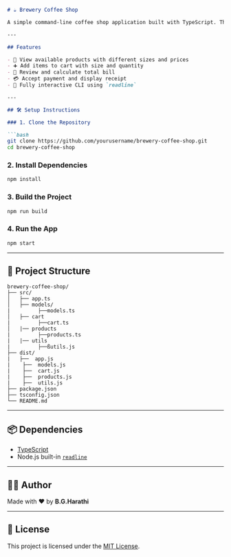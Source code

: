 ````markdown
# ☕ Brewery Coffee Shop

A simple command-line coffee shop application built with TypeScript. This app lets users view a coffee menu, select sizes, add items to a cart, and generate a final bill — all from the terminal.

---

## Features

- 🧾 View available products with different sizes and prices  
- ➕ Add items to cart with size and quantity  
- 🛒 Review and calculate total bill  
- 💳 Accept payment and display receipt  
- 🎯 Fully interactive CLI using `readline`

---

## 🛠️ Setup Instructions

### 1. Clone the Repository

```bash
git clone https://github.com/yourusername/brewery-coffee-shop.git
cd brewery-coffee-shop
````

### 2. Install Dependencies

```bash
npm install
```

### 3. Build the Project

```bash
npm run build
```

### 4. Run the App

```bash
npm start
```

---

## 📁 Project Structure

```
brewery-coffee-shop/
├── src/
│   ├── app.ts      
│   ├── models/
|         ├──models.ts        
│   ├── cart
|         ├──cart.ts        
│   |── products
|         ├──products.ts         
|   |── utils
|         ├──ßutils.js 
├── dist/ 
|   ├──  app.js
|    ├──  models.js
|    ├──  cart.js
|    ├──  products.js
|    ├──  utils.js    
├── package.json
├── tsconfig.json
└── README.md
```

---

## 📦 Dependencies

* [TypeScript](https://www.typescriptlang.org/)
* Node.js built-in [`readline`](https://nodejs.org/api/readline.html)

---

## 👨‍💻 Author

Made with ❤️ by **B.G.Harathi**

---

## 📄 License

This project is licensed under the [MIT License](LICENSE).
